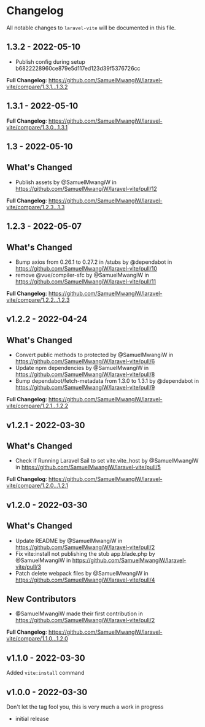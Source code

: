 # Changelog

All notable changes to `laravel-vite` will be documented in this file.

## 1.3.2 - 2022-05-10

- Publish config during setup b6822228960ce879e5d117ed123d39f5376726cc

**Full Changelog**: https://github.com/SamuelMwangiW/laravel-vite/compare/1.3.1...1.3.2

## 1.3.1 - 2022-05-10

**Full Changelog**: https://github.com/SamuelMwangiW/laravel-vite/compare/1.3.0...1.3.1

## 1.3 - 2022-05-10

## What's Changed

- Publish assets by @SamuelMwangiW in https://github.com/SamuelMwangiW/laravel-vite/pull/12

**Full Changelog**: https://github.com/SamuelMwangiW/laravel-vite/compare/1.2.3...1.3

## 1.2.3 - 2022-05-07

## What's Changed

- Bump axios from 0.26.1 to 0.27.2 in /stubs by @dependabot in https://github.com/SamuelMwangiW/laravel-vite/pull/10
- remove @vue/compiler-sfc by @SamuelMwangiW in https://github.com/SamuelMwangiW/laravel-vite/pull/11

**Full Changelog**: https://github.com/SamuelMwangiW/laravel-vite/compare/1.2.2...1.2.3

## v1.2.2 - 2022-04-24

## What's Changed

- Convert public methods to protected by @SamuelMwangiW in https://github.com/SamuelMwangiW/laravel-vite/pull/6
- Update npm dependencies by @SamuelMwangiW in https://github.com/SamuelMwangiW/laravel-vite/pull/8
- Bump dependabot/fetch-metadata from 1.3.0 to 1.3.1 by @dependabot in https://github.com/SamuelMwangiW/laravel-vite/pull/9

**Full Changelog**: https://github.com/SamuelMwangiW/laravel-vite/compare/1.2.1...1.2.2

## v1.2.1 - 2022-03-30

## What's Changed

- Check if Running Laravel Sail to set vite.vite_host by @SamuelMwangiW in https://github.com/SamuelMwangiW/laravel-vite/pull/5

**Full Changelog**: https://github.com/SamuelMwangiW/laravel-vite/compare/1.2.0...1.2.1

## v1.2.0 - 2022-03-30

## What's Changed

- Update README by @SamuelMwangiW in https://github.com/SamuelMwangiW/laravel-vite/pull/2
- Fix vite:install not publishing the stub app.blade.php by @SamuelMwangiW in https://github.com/SamuelMwangiW/laravel-vite/pull/3
- Patch delete webpack files by @SamuelMwangiW in https://github.com/SamuelMwangiW/laravel-vite/pull/4

## New Contributors

- @SamuelMwangiW made their first contribution in https://github.com/SamuelMwangiW/laravel-vite/pull/2

**Full Changelog**: https://github.com/SamuelMwangiW/laravel-vite/compare/1.1.0...1.2.0

## v1.1.0 - 2022-03-30

Added `vite:install` command

## v1.0.0 - 2022-03-30

Don't let the tag fool you, this is very much a work in progress

- initial release

